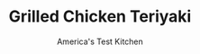 ---
layout: ../../layouts/MarkdownPostLayout.astro
title: Grilled Chicken Teriyaki
author: America's Test Kitchen
pubDate: 2023-03-15
description: "The secret to flavorful, crisp (but not charred) skin is to hold back on the sugar until the last 5 minutes of cooking."
image_url: https://res.cloudinary.com/hksqkdlah/image/upload/ar_1:1,c_fill,dpr_2.0,f_auto,fl_lossy.progressive.strip_profile,g_faces:auto,q_auto:low,w_344/6109_as07-sfs-4c-teriyakichicken-1
tags: ["Main Courses","Japanese","Asian","Chicken","Grilling & Barbecue"]
calories: 2873
protein: 38
carbohydrates: 11
fats: 
fiber: 
ingredients: ["2/3 cup, soy sauce","2/3 cup, water","1/4 cup, mirin","1 tablespoon, grated fresh ginger","2 cloves, garlic, minced","8 , split bone-in, skin-on chicken breasts (about 7 pounds total), trimmed, skin pricked several times with paring knife","6 tablespoons, sugar","3/4 teaspoon, cornstarch"]
serves: 8
time: "1½ hours"
instructions: ["Combine soy sauce, water, mirin, ginger, and garlic in saucepan. Toss chicken with 1/2 cup soy sauce mixture in large bowl and refrigerate for at least 30 minutes or up to 1 day. Meanwhile, whisk sugar and cornstarch into remaining soy sauce mixture in saucepan. Simmer over medium-high heat until thickened and reduced to 3/4 cup, about 5 minutes. (Glaze can be refrigerated for up to 1 day.)","Heat all burners on high for 15 minutes, then turn all burners to medium-low. (For charcoal grill, light 50 coals; when covered with fine gray ash, spread in even layer. Set cooking grate in place and heat, covered, for 5 minutes.) Scrape and oil cooking grate. Grill chicken skin-side up, covered, until well browned on bottom and internal temperature of meat registers 120 degrees, 15 to 20 minutes. Flip chicken skin-side down and grill, covered, until skin is rendered and deep brown and meat registers 160 degrees, 15 to 20 minutes. Brush chicken with 1/4 cup glaze and grill, covered, until glaze is caramelized, about 5 minutes.","Transfer chicken to serving platter and brush with 1/4 cup glaze. Let rest 10 minutes. Serve, passing remaining glaze at table."]
nutrition: ["483 mg Potassium","339 mg Phosphorus","28 mg Calcium","1 mg Iron","60 mg Magnesium","1278 mg Sodium","1 mg Zinc","16 g Fat","17 mg Niacin (B3)","6 g Monounsaturated","3 g Polyunsaturated","111 mg Cholesterol","4 g Saturated","10 µg Folate (food)","9 g Sugars","162 g Water","11 g Carbs","10 µg Folate equivalent (total)","38 g Protein","41 µg Vitamin A","359 kcal Energy","9 g Sugars, added","2873 calories"]
notes: "If you like, reserve three chicken breasts and 3 tablespoons of the extra glaze for use in our Teriyaki Chicken Salad (see related recipe)."
---